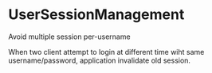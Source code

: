 # UserSessionManagement
Avoid multiple session per-username

When two client attempt to login at different time wiht same username/password, application invalidate old session.
